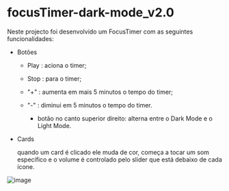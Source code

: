# focusTimer-dark-mode_v2.0

Neste projecto foi desenvolvido um FocusTimer com as seguintes funcionalidades:

- Botões
  - Play : aciona o timer;
  - Stop : para o timer;
  - "+" : aumenta em mais 5 minutos o tempo do timer;
  - "-" : diminui em 5 minutos o tempo do timer.
   
    - botão no canto superior direito: alterna entre o Dark Mode e o Light Mode.
   
 - Cards
 
   quando um card é clicado ele muda de cor, começa a tocar um som específico e o volume é controlado pelo slider que está debaixo de cada ícone.




![image](https://user-images.githubusercontent.com/94856892/227572912-8430b428-042b-4023-8e9b-0ced73650d5a.png)





